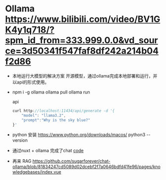 # Ollama  https://www.bilibili.com/video/BV1GK4y1q718/?spm_id_from=333.999.0.0&vd_source=3d50341f547faf8df242a214b04f2d86

- 本地运行大模型的解决方案
    开源模型，通过ollama完成本地部署和运行，并以api的形式使用。

- npm i -g ollama
    ollama pull 
    ollama run

    api
    ```js
    curl http://localhost:11434/api/generate -d '{
        "model": "llama3.2",
        "prompt":"Why is the sky blue?"
    }'
    ```

- python 安装
    https://www.python.org/downloads/macos/
    python3 --version

- 通过nuxt + ollama 完成了chat
    [code](https://github.com/sugarforever/ollama-libraries-example/blob/main/javascript/pages/models/index.vue)
- 再来 RAG
    https://github.com/sugarforever/chat-ollama/blob/81834247cd5089d02dcebf2f7a0646bdfd41fe96/pages/knowledgebases/index.vue
    
    


